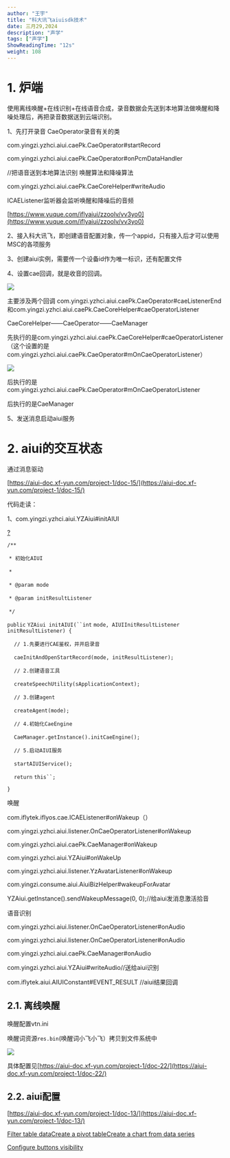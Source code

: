 ```yaml
---
author: "王宇"
title: "科大讯飞aiuisdk技术"
date: 三月29,2024
description: "声学"
tags: ["声学"]
ShowReadingTime: "12s"
weight: 108
---
```

1\. 炉端
======

使用离线唤醒+在线识别+在线语音合成，录音数据会先送到本地算法做唤醒和降噪处理后，再把录音数据送到云端识别。

1、先打开录音 CaeOperator录音有关的类 

com.yingzi.yzhci.aiui.caePk.CaeOperator#startRecord

com.yingzi.yzhci.aiui.caePk.CaeOperator#onPcmDataHandler

//把语音送到本地算法识别 唤醒算法和降噪算法

com.yingzi.yzhci.aiui.caePk.CaeCoreHelper#writeAudio 

ICAEListener监听器会监听唤醒和降噪后的音频

[https://www.yuque.com/iflyaiui/zzoolv/vv3yo0](https://www.yuque.com/iflyaiui/zzoolv/vv3yo0)

2、接入科大讯飞，即创建语音配置对象，传一个appid，只有接入后才可以使用MSC的各项服务

3、创建aiui实例，需要传一个设备id作为唯一标识，还有配置文件

4、设置cae回调，就是收音的回调。

![](/download/attachments/109713910/image2023-9-15_11-36-11.png?version=1&modificationDate=1694748995497&api=v2)

主要涉及两个回调 com.yingzi.yzhci.aiui.caePk.CaeOperator#caeListenerEnd和com.yingzi.yzhci.aiui.caePk.CaeCoreHelper#caeOperatorListener

CaeCoreHelper——CaeOperator——CaeManager

先执行的是com.yingzi.yzhci.aiui.caePk.CaeCoreHelper#caeOperatorListener（这个设置的是com.yingzi.yzhci.aiui.caePk.CaeOperator#mOnCaeOperatorListener）

![](/download/attachments/109713910/image2023-9-15_11-37-47.png?version=1&modificationDate=1694749091213&api=v2)

后执行的是com.yingzi.yzhci.aiui.caePk.CaeOperator#mOnCaeOperatorListener

后执行的是CaeManager

5、发送消息启动aiui服务

  

2\. aiui的交互状态
=============

通过消息驱动

[https://aiui-doc.xf-yun.com/project-1/doc-15/](https://aiui-doc.xf-yun.com/project-1/doc-15/)

  

代码走读：

1、com.yingzi.yzhci.aiui.YZAiui#initAIUI

[?](#)

`/**`

 `* 初始化AIUI`

 `*`

 `* @param mode`

 `* @param initResultListener`

 `*/`

`public` `YZAiui initAIUI(``int` `mode, AIUIInitResultListener initResultListener) {`

    `// 1.先要进行CAE鉴权，并开启录音`

    `caeInitAndOpenStartRecord(mode, initResultListener);`

    `// 2.创建语音工具`

    `createSpeechUtility(sApplicationContext);`

    `// 3.创建agent`

    `createAgent(mode);`

    `// 4.初始化CaeEngine`

    `CaeManager.getInstance().initCaeEngine();`

    `// 5.启动AIUI服务`

    `startAIUIService();`

    `return` `this``;`

`}`

唤醒

com.iflytek.iflyos.cae.ICAEListener#onWakeup（）

com.yingzi.yzhci.aiui.listener.OnCaeOperatorListener#onWakeup

com.yingzi.yzhci.aiui.caePk.CaeManager#onWakeup

com.yingzi.yzhci.aiui.YZAiui#onWakeUp

com.yingzi.yzhci.aiui.listener.YzAvatarListener#onWakeup

com.yingzi.consume.aiui.AiuiBizHelper#wakeupForAvatar

YZAiui.getInstance().sendWakeupMessage(0, 0);//给aiui发消息激活拾音

语音识别

com.yingzi.yzhci.aiui.listener.OnCaeOperatorListener#onAudio

com.yingzi.yzhci.aiui.listener.OnCaeOperatorListener#onAudio

com.yingzi.yzhci.aiui.caePk.CaeManager#onAudio

com.yingzi.yzhci.aiui.YZAiui#writeAudio//送给aiui识别

com.iflytek.aiui.AIUIConstant#EVENT\_RESULT //aiui结果回调

2.1. 离线唤醒
---------

唤醒配置vtn.ini

唤醒词资源`res.bin`(唤醒词小飞小飞）拷贝到文件系统中

![](/download/thumbnails/109713910/image2023-9-15_10-49-19.png?version=1&modificationDate=1694746183382&api=v2)

具体配置见[https://aiui-doc.xf-yun.com/project-1/doc-22/](https://aiui-doc.xf-yun.com/project-1/doc-22/)

2.2. aiui配置
-----------

[https://aiui-doc.xf-yun.com/project-1/doc-13/](https://aiui-doc.xf-yun.com/project-1/doc-13/)

  

  

[Filter table data](#)[Create a pivot table](#)[Create a chart from data series](#)

[Configure buttons visibility](/users/tfac-settings.action)